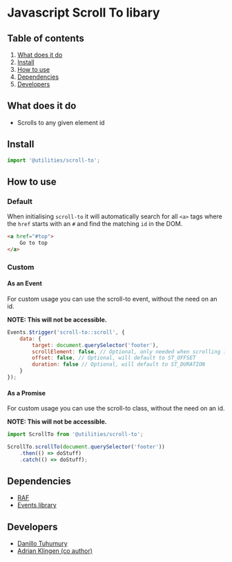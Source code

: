 
# Javascript Scroll To libary

## Table of contents
1. [What does it do](#markdown-header-what-does-it-do)
2. [Install](#markdown-header-install)
3. [How to use](#markdown-header-how-to-use)
4. [Dependencies](#markdown-header-dependencies)
5. [Developers](#markdown-header-developers)


## What does it do
* Scrolls to any given element id

## Install

```javascript
import '@utilities/scroll-to';
```

## How to use

### Default

When initialising `scroll-to` it will automatically search for all `<a>` tags where the `href` starts with an `#` and find the matching `id` in the DOM.
```html
<a href="#top">
    Go to top
</a>
```

### Custom

#### As an Event

For custom usage you can use the scroll-to event, without the need on an id.

__NOTE: This will not be accessible.__
```javascript
Events.$trigger('scroll-to::scroll', {
    data: {
        target: document.querySelector('footer'),
        scrollElement: false, // Optional, only needed when scrolling inside an element
        offset: false, // Optional, will default to ST_OFFSET
        duration: false // Optional, will default to ST_DURATION
    }
});
```

#### As a Promise

For custom usage you can use the scroll-to class, without the need on an id.

__NOTE: This will not be accessible.__
```javascript
import ScrollTo from '@utilities/scroll-to';

ScrollTo.scrollTo(document.querySelector('footer'))
    .then(() => doStuff)
    .catch(() => doStuff);
```


## Dependencies
* [RAF](https://www.npmjs.com/package/raf)
* [Events library](/utilities/events/)

## Developers
* [Danillo Tuhumury](mailto:danillo.tuhumury@tamtam.nl)
* [Adrian Klingen (co author)](mailto:adrian.klingen@deptagency.com)

